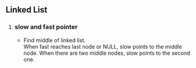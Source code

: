 <h2>Linked List</h2>
<ol>
  <li>
    <h3><b>slow and fast pointer</b></h3>
    <ul>
      <li><p>Find middle of linked list.<br> 
          When fast reaches last node or NULL, slow points to the middle node. When there are two middle nodes, slow points to the second one.</p></li>
    </ul>
  </li>
</ol>

